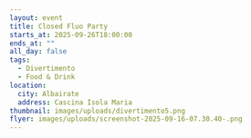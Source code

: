 ```yaml
---
layout: event
title: Closed Fluo Party
starts_at: 2025-09-26T18:00:00
ends_at: ""
all_day: false
tags:
  - Divertimento
  - Food & Drink
location:
  city: Albairate
  address: Cascina Isola Maria
thumbnail: images/uploads/divertimento5.png
flyer: images/uploads/screenshot-2025-09-16-07.30.40-.png
---
```

